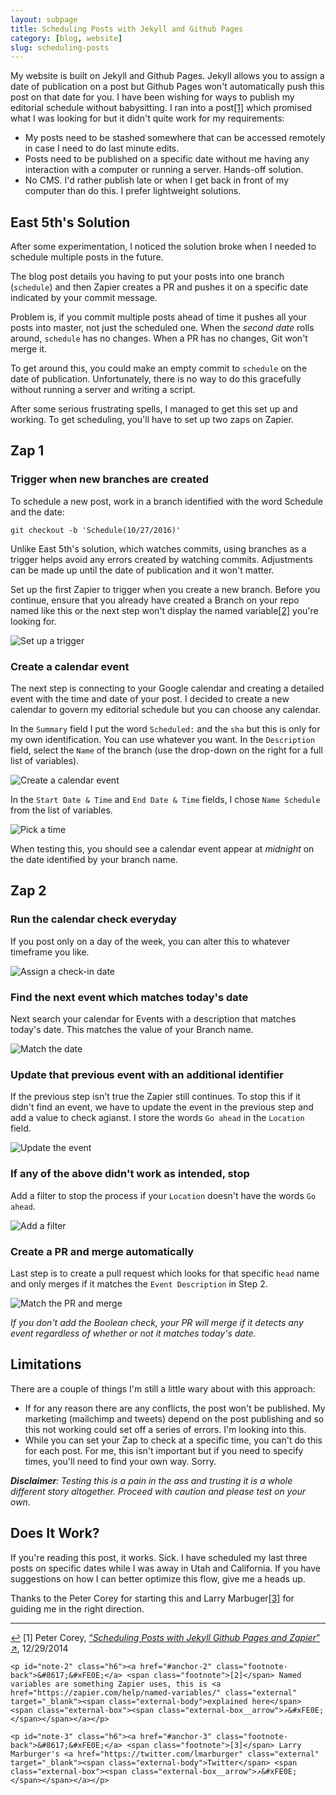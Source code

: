```yaml
---
layout: subpage
title: Scheduling Posts with Jekyll and Github Pages
category: [blog, website]
slug: scheduling-posts
---
```

My website is built on Jekyll and Github Pages. Jekyll allows you to assign a date of publication on a post but Github Pages won't automatically push this post on that date for you. I have been wishing for ways to publish my editorial schedule without babysitting. I ran into a post<a id="anchor-1" href="#note-1" class="fieldnotes-anchor">[1]</a> which promised what I was looking for but it didn't quite work for my requirements:

- My posts need to be stashed somewhere that can be accessed remotely in case I need to do last minute edits.
- Posts need to be published on a specific date without me having any interaction with a computer or running a server. Hands-off solution.
- No CMS. I'd rather publish late or when I get back in front of my computer than do this. I prefer lightweight solutions.

## East 5th's Solution

After some experimentation, I noticed the solution broke when I needed to schedule multiple posts in the future.

The blog post details you having to put your posts into one branch (`schedule`) and then Zapier creates a PR and pushes it on a specific date indicated by your commit message. 

Problem is, if you commit multiple posts ahead of time it pushes all your posts into master, not just the scheduled one. When the _second date_ rolls around, `schedule` has no changes. When a PR has no changes, Git won't merge it.

To get around this, you could make an empty commit to `schedule` on the date of publication. Unfortunately, there is no way to do this gracefully without running a server and writing a script.

After some serious frustrating spells, I managed to get this set up and working. To get scheduling, you'll have to set up two zaps on Zapier.

## Zap 1

### Trigger when new branches are created

To schedule a new post, work in a branch identified with the word Schedule and the date:

`git checkout -b 'Schedule(10/27/2016)'`

Unlike East 5th's solution, which watches commits, using branches as a trigger helps avoid any errors created by watching commits. Adjustments can be made up until the date of publication and it won't matter.

Set up the first Zapier to trigger when you create a new branch. Before you continue, ensure that you already have created a Branch on your repo named like this or the next step won't display the named variable<a id="anchor-2" href="#note-2" class="fieldnotes-anchor">[2]</a> you're looking for.

<img src="img/post/60-01.jpg" alt="Set up a trigger" class="img-border">

### Create a calendar event

The next step is connecting to your Google calendar and creating a detailed event with the time and date of your post. I decided to create a new calendar to govern my editorial schedule but you can choose any calendar.

In the `Summary` field I put the word `Scheduled:` and the `sha` but this is only for my own identification. You can use whatever you want. In the `Description` field, select the `Name` of the branch (use the drop-down on the right for a full list of variables).

<img src="img/post/60-02.jpg" alt="Create a calendar event" class="img-border">

In the `Start Date & Time` and `End Date & Time` fields, I chose `Name Schedule` from the list of variables.

<img src="img/post/60-03.jpg" alt="Pick a time" class="img-border">

When testing this, you should see a calendar event appear at _midnight_ on the date identified by your branch name.

## Zap 2

### Run the calendar check everyday

If you post only on a day of the week, you can alter this to whatever timeframe you like.

<img src="img/post/60-04.jpg" alt="Assign a check-in date" class="img-border">

### Find the next event which matches today's date

Next search your calendar for Events with a description that matches today's date. This matches the value of your Branch name.

<img src="img/post/60-05.jpg" alt="Match the date" class="img-border">

### Update that previous event with an additional identifier

If the previous step isn't true the Zapier still continues. To stop this if it didn't find an event, we have to update the event in the previous step and add a value to check agianst. I store the words `Go ahead` in the `Location` field.

<img src="img/post/60-06.jpg" alt="Update the event" class="img-border">

### If any of the above didn't work as intended, stop

Add a filter to stop the process if your `Location` doesn't have the words `Go ahead`.

<img src="img/post/60-07.jpg" alt="Add a filter" class="img-border">

### Create a PR and merge automatically

Last step is to create a pull request which looks for that specific `head` name and only merges if it matches the `Event Description` in Step 2.

<img src="img/post/60-08.jpg" alt="Match the PR and merge" class="img-border">

*If you don't add the Boolean check, your PR will merge if it detects any event regardless of whether or not it matches today's date.*

## Limitations

There are a couple of things I'm still a little wary about with this approach:

- If for any reason there are any conflicts, the post won't be published. My marketing (mailchimp and tweets) depend on the post publishing and so this not working could set off a series of errors. I'm looking into this.
- While you can set your Zap to check at a specific time, you can't do this for each post. For me, this isn't important but if you need to specify times, you'll need to find your own way. Sorry.

*<strong>Disclaimer</strong>: Testing this is a pain in the ass and trusting it is a whole different story altogether. Proceed with caution and please test on your own.*

## Does It Work?

If you're reading this post, it works. Sick. I have scheduled my last three posts on specific dates while I was away in Utah and California. If you have suggestions on how I can better optimize this flow, give me a heads up.

Thanks to the Peter Corey for starting this and Larry Marbuger<a id="anchor-3" href="#note-3" class="fieldnotes-anchor">[3]</a> for guiding me in the right direction.

<hr class="small">

<div class="fieldnotes">
    <p id="note-1" class="h6"><a href="#anchor-1" class="footnote-back">&#8617;&#xFE0E;</a> <span class="footnote">[1]</span> Peter Corey, <a href="http://www.east5th.co/blog/2014/12/29/scheduling-posts-with-jekyll-github-pages-and-zapier/" class="external" target="_blank">&#8220;<span class="external-body"><em>Scheduling Posts with Jekyll Github Pages and Zapier</em></span>&#8221; <span class="external-box"><span class="external-box__arrow">↗&#xFE0E;</span></span></a>, 12/29/2014</p>

    <p id="note-2" class="h6"><a href="#anchor-2" class="footnote-back">&#8617;&#xFE0E;</a> <span class="footnote">[2]</span> Named variables are something Zapier uses, this is <a href="https://zapier.com/help/named-variables/" class="external" target="_blank"><span class="external-body">explained here</span> <span class="external-box"><span class="external-box__arrow">↗&#xFE0E;</span></span></a></p>

    <p id="note-3" class="h6"><a href="#anchor-3" class="footnote-back">&#8617;&#xFE0E;</a> <span class="footnote">[3]</span> Larry Marburger's <a href="https://twitter.com/lmarburger" class="external" target="_blank"><span class="external-body">Twitter</span> <span class="external-box"><span class="external-box__arrow">↗&#xFE0E;</span></span></a></p>
</div>